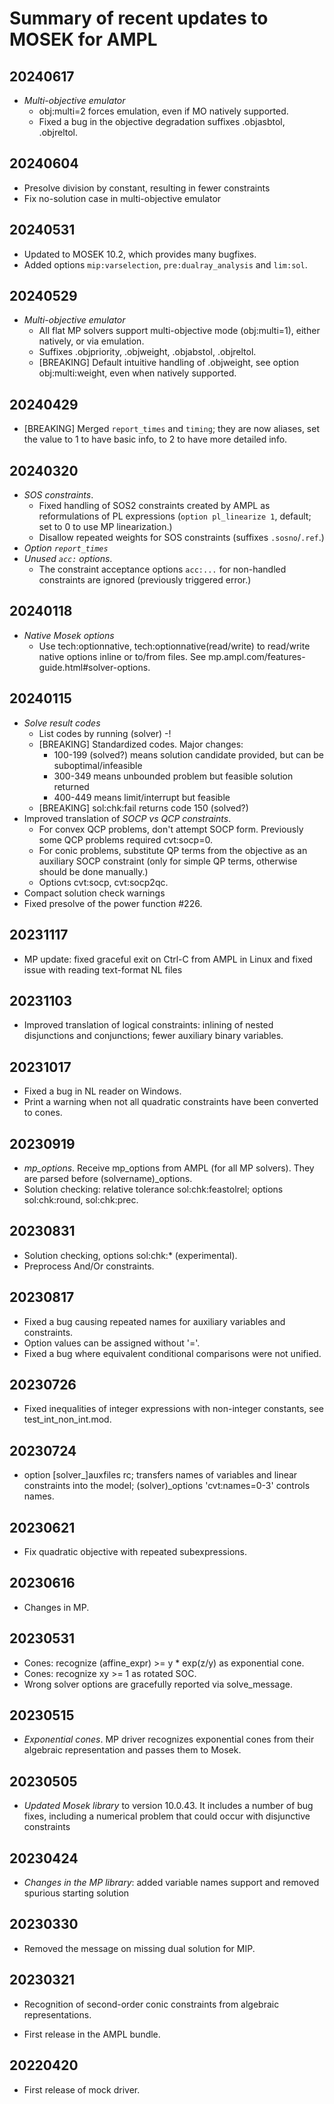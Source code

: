 Summary of recent updates to MOSEK for AMPL
===========================================


## 20240617
- *Multi-objective emulator*
	- obj:multi=2 forces emulation, even if MO natively supported.
	- Fixed a bug in the objective degradation suffixes
		.objasbtol, .objreltol.


## 20240604
- Presolve division by constant, resulting in fewer constraints
- Fix no-solution case in multi-objective emulator


## 20240531
- Updated to MOSEK 10.2, which provides many bugfixes.
- Added options `mip:varselection`, `pre:dualray_analysis` and 
  `lim:sol`.


## 20240529
- *Multi-objective emulator*
	- All flat MP solvers support multi-objective mode (obj:multi=1),
		either natively, or via emulation.
	- Suffixes .objpriority, .objweight, .objabstol, .objreltol.
	- [BREAKING] Default intuitive handling of .objweight,
		see option obj:multi:weight, even when natively supported.


## 20240429
- [BREAKING] Merged `report_times` and `timing`; they 
  are now aliases, set the value to 1 to have basic info,
  to 2 to have more detailed info.

  
## 20240320
- *SOS constraints*.
  - Fixed handling of SOS2 constraints created by AMPL
    as reformulations of PL expressions (`option
    pl_linearize 1`, default; set to 0 to use 
    MP linearization.)
  - Disallow repeated weights for SOS constraints
    (suffixes `.sosno`/`.ref`.)
- *Option `report_times`* 
- *Unused `acc:` options*.
  - The constraint acceptance options `acc:...`
    for non-handled constraints are ignored
    (previously triggered error.)


## 20240118
- *Native Mosek options*
  - Use tech:optionnative, tech:optionnative(read/write)
    to read/write native options inline or to/from files.
    See mp.ampl.com/features-guide.html#solver-options.


## 20240115
- *Solve result codes*
  - List codes by running (solver) -!
  - [BREAKING] Standardized codes. Major changes:
    - 100-199 (solved?) means solution candidate
      provided, but can be suboptimal/infeasible
    - 300-349 means unbounded problem but
      feasible solution returned
    - 400-449 means limit/interrupt but feasible
  - [BREAKING] sol:chk:fail returns code 150 (solved?)
- Improved translation of *SOCP vs QCP constraints*.
  - For convex QCP problems, don't attempt SOCP form.
    Previously some QCP problems required cvt:socp=0.
  - For conic problems, substitute QP terms
    from the objective as an auxiliary SOCP constraint
    (only for simple QP terms, otherwise should be
    done manually.)
  - Options cvt:socp, cvt:socp2qc.
- Compact solution check warnings
- Fixed presolve of the power function #226.


## 20231117
- MP update: fixed graceful exit on Ctrl-C from AMPL in Linux
  and fixed issue with reading text-format NL files


## 20231103
- Improved translation of logical constraints:
  inlining of nested disjunctions and conjunctions;
  fewer auxiliary binary variables.


## 20231017
- Fixed a bug in NL reader on Windows.
- Print a warning when not all quadratic constraints
    have been converted to cones.


## 20230919
- *mp_options*.
	Receive mp_options from AMPL (for all MP solvers).
	They are parsed before (solvername)_options.
- Solution checking: relative tolerance
	sol:chk:feastolrel; options sol:chk:round, sol:chk:prec.


## 20230831
- Solution checking, options sol:chk:* (experimental).
- Preprocess And/Or constraints.


## 20230817
- Fixed a bug causing repeated names for
  auxiliary variables and constraints.
- Option values can be assigned without '='.
- Fixed a bug where equivalent conditional
  comparisons were not unified.


## 20230726
- Fixed inequalities of integer expressions with
  non-integer constants, see test_int_non_int.mod.


## 20230724
- option [solver_]auxfiles rc; transfers names
	of variables and linear constraints into the model;
	(solver)_options 'cvt:names=0-3' controls names.


## 20230621
- Fix quadratic objective with repeated subexpressions.


## 20230616
- Changes in MP.


## 20230531
- Cones: recognize (affine_expr) >= y * exp(z/y)
  as exponential cone.
- Cones: recognize xy >= 1 as rotated SOC.
- Wrong solver options are gracefully reported via
  solve_message.


## 20230515
- *Exponential cones*. MP driver recognizes exponential
  cones from their algebraic representation and passes
  them to Mosek.


## 20230505
- *Updated Mosek library* to version 10.0.43. It includes a 
  number of bug fixes, including a numerical problem that 
  could occur with disjunctive constraints


## 20230424
- *Changes in the MP library*: added variable names support
  and removed spurious starting solution
  

## 20230330
- Removed the message on missing dual solution for MIP.


## 20230321
- Recognition of second-order conic constraints
  from algebraic representations.

- First release in the AMPL bundle.


## 20220420
- First release of mock driver.
